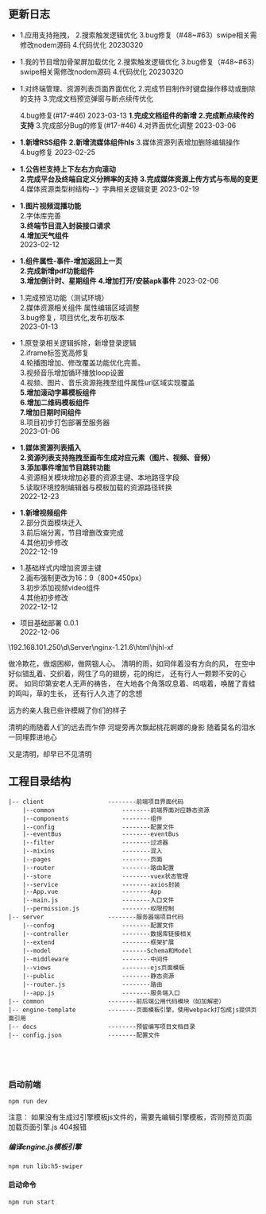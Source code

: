 ## 更新日志  
*  1.应用支持拖拽，
   2.搜索触发逻辑优化
   3.bug修复（#48~#63）swipe相关需修改nodem源码
   4.代码优化
   20230320
*  1.我的节目增加骨架屏加载优化
   2.搜索触发逻辑优化
   3.bug修复（#48~#63）swipe相关需修改nodem源码
   4.代码优化
   20230320
*  1.对终端管理、资源列表页面界面优化
   2.完成节目制作时键盘操作移动或删除的支持
   3.完成文档预览弹窗与断点续传优化

   4.bug修复(#17-#46)
   2023-03-13
   **1.完成文档组件的新增**
   **2.完成断点续传的支持**
   3.完成部分Bug的修复(#17-#46)
   4.对界面优化调整
    2023-03-06
*  **1.新增RSS组件**
   **2.新增流媒体组件hls**
   3.媒体资源列表增加删除编辑操作   
   4.bug修复
   2023-02-25

*  **1.公告栏支持上下左右方向滚动**  
   **2.完成平台及终端自定义分辨率的支持** 
   **3.完成媒体资源上传方式与布局的变更**
   4.媒体资源类型树结构--》字典相关逻辑变更
   2023-02-19

*  **1.图片视频混播功能**  
   2.字体库完善  
   **3.终端节目混入封装接口请求**  
   **4.增加天气组件**   
   2023-02-12

*  **1.组件属性-事件-增加返回上一页**  
   **2.完成新增pdf功能组件**  
   **3.增加倒计时、星期组件**
   **4.增加打开/安装apk事件**
   2023-02-06
     
*  1.完成预览功能（测试环境）  
   2.媒体资源相关组件 属性编辑区域调整   
   3.bug修复，项目优化,发布初版本   
   2023-01-13   

*  1.原登录相关逻辑拆除，新增登录逻辑  
   2.iframe标签宽高修复  
   4.轮播图增加、修改覆盖功能优化完善。  
   3.视频音乐增加循环播放loop设置  
   4.视频、图片、音乐资源拖拽至组件属性url区域实现覆盖  
   **5.增加滚动字幕模板组件**  
   **6.增加二维码模板组件**  
   **7.增加日期时间组件**  
   8.项目初步打包部署至服务器  
   2023-01-06  

*  **1.媒体资源列表插入**  
   **2.资源列表支持拖拽至画布生成对应元素（图片、视频、音频）**  
   **3.添加事件增加节目跳转功能**   
   4.资源相关模块增加必要的资源主键、本地路径字段  
   5.读取环境控制编辑器与模板加载的资源路径转换  
  2022-12-23 

*  **1.新增视频组件**  
   2.部分页面模块迁入  
   3.前后端分离，节目增删改查完成  
   4.其他初步修改   
  2022-12-19

*  1.基础样式内增加资源主键  
   2.画布强制更改为16：9（800*450px）  
   3.初步添加视频video组件  
   4.其他初步修改  
  2022-12-12
  
* 项目基础部署 0.0.1  
  2022-12-06 

\\192.168.101.250\d\Server\nginx-1.21.6\html\hjhl-xf

做冷欺花，做烟困柳，做网锢人心。
清明的雨，如同伴着没有方向的风，
在空中好似错乱着、交织着，网住了鸟的翅膀，花的绚烂，
还有行人一颗颗不安的心房。
如同印第安老人无声的祷告，
在大地各个角落叹息着、呜咽着，唤醒了青蛙的鸣叫，草的生长，
还有行人久违了的念想

远方的亲人我已些许模糊了你们的样子



清明的雨随着人们的远去而乍停
河堤旁再次飘起桃花婀娜的身影
随着莫名的泪水一同埋葬进地心

又是清明，却早已不见清明


## 工程目录结构

```
|-- client					--------前端项目界面代码
    |--common					--------前端界面对应静态资源
    |--components				--------组件
    |--config					--------配置文件
    |--eventBus					--------eventBus
    |--filter					--------过滤器
    |--mixins					--------混入
    |--pages					--------页面
    |--router					--------路由配置
    |--store					--------vuex状态管理
    |--service					--------axios封装
    |--App.vue					--------App
    |--main.js					--------入口文件
    |--permission.js			--------权限控制
|-- server					--------服务器端项目代码
    |--confog					--------配置文件
    |--controller				--------数据库链接相关
    |--extend					--------框架扩展
    |--model					-------Schema和Model
    |--middleware				--------中间件
    |--views					--------ejs页面模板
    |--public					--------静态资源
    |--router.js				--------路由
    |--app.js					--------服务端入口
|-- common					--------前后端公用代码模块（如加解密）
|-- engine-template			--------页面模板引擎，使用webpack打包成js提供页面引用
|-- docs					--------预留编写项目文档目录
|-- config.json				--------配置文件
```
  
```

```
```

         
```

### 启动前端
```
npm run dev
```

注意：
如果没有生成过引擎模板js文件的，需要先编辑引擎模板，否则预览页面加载页面引擎.js 404报错
##### 编译engine.js模板引擎
```
npm run lib:h5-swiper
```

#### 启动命令
```
npm run start
```